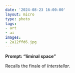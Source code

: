 ```yaml
---
date: '2024-08-23 16:00:00'
layout: micro
type: photo
tags:
- art
- ai
images:
- 2a12ffd6.jpg
---
```


**Prompt: “liminal space”**

Recalls the finale of _Interstellar_.
